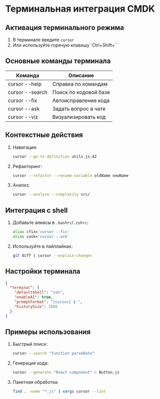 # Терминальная интеграция CMDK

## Активация терминального режима
1. В терминале введите `cursor`
2. Или используйте горячую клавишу `Ctrl+Shift+``

## Основные команды терминала
| Команда          | Описание                          |
|------------------|----------------------------------|
| cursor --help    | Справка по командам              |
| cursor --search  | Поиск по кодовой базе           |
| cursor --fix     | Автоисправление кода             |
| cursor --ask     | Задать вопрос в чате             |
| cursor --viz     | Визуализировать код              |

## Контекстные действия
1. Навигация:
   ```bash
   cursor --go-to-definition utils.js:42
   ```
2. Рефакторинг:
   ```bash
   cursor --refactor --rename-variable oldName newName
   ```
3. Анализ:
   ```bash
   cursor --analyze --complexity src/
   ```

## Интеграция с shell
1. Добавьте алиасы в `.bashrc`/`.zshrc`:
   ```bash
   alias cfix='cursor --fix'
   alias cask='cursor --ask'
   ```
2. Используйте в пайплайнах:
   ```bash
   git diff | cursor --explain-changes
   ```

## Настройки терминала
```json
{
  "terminal": {
    "defaultShell": "zsh",
    "enableAI": true,
    "promptFormat": "[cursor] $ ",
    "historySize": 1000
  }
}
```

## Примеры использования
1. Быстрый поиск:
   ```bash
   cursor --search "function parseData"
   ```
2. Генерация кода:
   ```bash
   cursor --generate "React component" > Button.js
   ```
3. Пакетная обработка:
   ```bash
   find . -name "*.js" | xargs cursor --lint
   ```